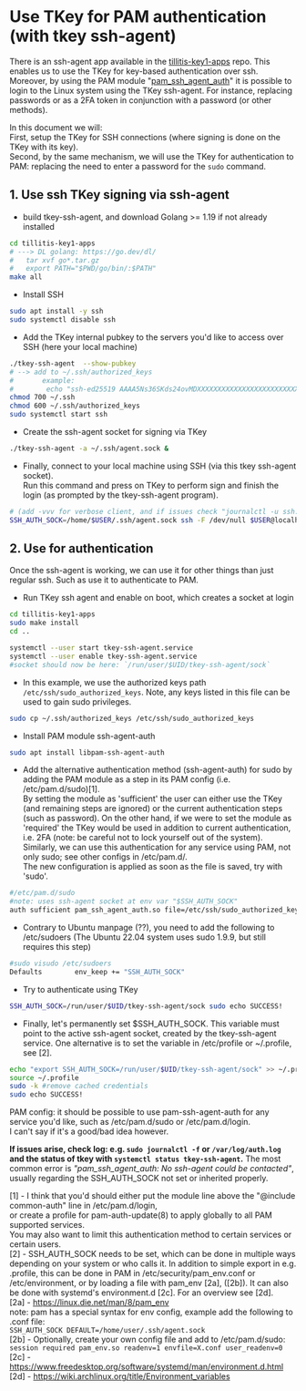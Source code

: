 # Use TKey for PAM authentication (with tkey ssh-agent)

There is an ssh-agent app available in the [tillitis-key1-apps](https://github.com/tillitis/tillitis-key1-apps) repo.
This enables us to use the TKey for key-based authentication over ssh.
Moreover, by using the PAM module "[pam_ssh_agent_auth](https://manpages.ubuntu.com/manpages/bionic/man8/pam_ssh_agent_auth.8.html)" it is possible to login to the Linux system using the TKey ssh-agent.
For instance, replacing passwords or as a 2FA token in conjunction with a password (or other methods).

In this document we will: \
First, setup the TKey for SSH connections (where signing is done on the TKey with its key). \
Second, by the same mechanism, we will use the TKey for authentication to PAM: replacing the need to enter a password for the `sudo` command.

## 1. Use ssh TKey signing via ssh-agent


- build tkey-ssh-agent, and download Golang >= 1.19 if not already installed

```bash
cd tillitis-key1-apps
# ---> DL golang: https://go.dev/dl/
#   tar xvf go*.tar.gz
#   export PATH="$PWD/go/bin/:$PATH"
make all
```

- Install SSH

```bash
sudo apt install -y ssh
sudo systemctl disable ssh
```

- Add the TKey internal pubkey to the servers you'd like to access over SSH (here your local machine)

```bash
./tkey-ssh-agent  --show-pubkey
# --> add to ~/.ssh/authorized_keys
#       example:
#        echo "ssh-ed25519 AAAA5Ns36SKds24ovMDXXXXXXXXXXXXXXXXXXXXXXXXXXXXXXXXXXXXXXXXXX4Asdv/U My-Tillitis-TKey" >>  ~/.ssh/authorized_keys
chmod 700 ~/.ssh
chmod 600 ~/.ssh/authorized_keys
sudo systemctl start ssh
```

- Create the ssh-agent socket for signing via TKey

```bash
./tkey-ssh-agent -a ~/.ssh/agent.sock &
```

- Finally, connect to your local machine using SSH (via this tkey ssh-agent socket). \
Run this command and press on TKey to perform sign and finish the login (as prompted by the tkey-ssh-agent program).

```bash
# (add -vvv for verbose client, and if issues check "journalctl -u ssh.service")
SSH_AUTH_SOCK=/home/$USER/.ssh/agent.sock ssh -F /dev/null $USER@localhost
```


## 2. Use for authentication

Once the ssh-agent is working, we can use it for other things than just regular ssh.
Such as use it to authenticate to PAM.

- Run TKey ssh agent and enable on boot, which creates a socket at login

```bash
cd tillitis-key1-apps
sudo make install
cd ..

systemctl --user start tkey-ssh-agent.service
systemctl --user enable tkey-ssh-agent.service
#socket should now be here: `/run/user/$UID/tkey-ssh-agent/sock`
```

- In this example, we use the authorized keys path `/etc/ssh/sudo_authorized_keys`. Note, any keys listed in this file can be used to gain sudo privileges.

```bash
sudo cp ~/.ssh/authorized_keys /etc/ssh/sudo_authorized_keys
```

- Install PAM module ssh-agent-auth

```bash
sudo apt install libpam-ssh-agent-auth
```

- Add the alternative authentication method (ssh-agent-auth) for sudo by adding the PAM module as a step in its PAM config (i.e. /etc/pam.d/sudo)[1]. \
By setting the module as 'sufficient' the user can either use the TKey (and remaining steps are ignored) or the current authentication steps (such as password).
On the other hand, if we were to set the module as 'required' the TKey would be used in addition to current authentication, i.e. 2FA (note: be careful not to lock yourself out of the system). \
Similarly, we can use this authentication for any service using PAM, not only sudo; see other configs in /etc/pam.d/. \
The new configuration is applied as soon as the file is saved, try with 'sudo'.

```bash
#/etc/pam.d/sudo
#note: uses ssh-agent socket at env var "$SSH_AUTH_SOCK"
auth sufficient pam_ssh_agent_auth.so file=/etc/ssh/sudo_authorized_keys debug
```

- Contrary to Ubuntu manpage (??), you need to add the following to /etc/sudoers (The Ubuntu 22.04 system uses sudo 1.9.9, but still requires this step)

```bash
#sudo visudo /etc/sudoers
Defaults        env_keep += "SSH_AUTH_SOCK"
```

- Try to authenticate using TKey

```bash
SSH_AUTH_SOCK=/run/user/$UID/tkey-ssh-agent/sock sudo echo SUCCESS!
```

- Finally, let's permanently set $SSH_AUTH_SOCK. This variable must point to the active ssh-agent socket, created by the tkey-ssh-agent service. One alternative is to set the variable in /etc/profile or ~/.profile, see [2].

```bash
echo "export SSH_AUTH_SOCK=/run/user/$UID/tkey-ssh-agent/sock" >> ~/.profile
source ~/.profile
sudo -k #remove cached credentials
sudo echo SUCCESS!
```

PAM config: it should be possible to use pam-ssh-agent-auth for any service you'd like, such as /etc/pam.d/sudo or /etc/pam.d/login. \
I can't say if it's a good/bad idea however.

**If issues arise, check log: e.g. `sudo journalctl -f` or `/var/log/auth.log` and the status of tkey with `systemctl status tkey-ssh-agent`.**
The most common error is _"pam_ssh_agent_auth: No ssh-agent could be contacted"_, usually regarding the SSH_AUTH_SOCK not set or inherited properly.

[1] - I think that you'd should either put the module line above the "@include common-auth" line in /etc/pam.d/login, \
or create a profile for pam-auth-update(8) to apply globally to all PAM supported services. \
You may also want to limit this authentication method to certain services or certain users. \
[2] - SSH_AUTH_SOCK needs to be set, which can be done in multiple ways depending on your system or who calls it. In addition to simple export in e.g. .profile, this can be done in PAM in /etc/security/pam_env.conf or /etc/environment, or by loading a file with pam_env [2a], ([2b]). It can also be done with systemd's environment.d [2c]. For an overview see [2d]. \
[2a] - https://linux.die.net/man/8/pam_env \
note: pam has a special syntax for env config, example add the following to .conf file: \
`SSH_AUTH_SOCK DEFAULT=/home/user/.ssh/agent.sock`\
[2b] - Optionally, create your own config file and add to /etc/pam.d/sudo: \
`session required pam_env.so readenv=1 envfile=X.conf user_readenv=0` \
[2c] - https://www.freedesktop.org/software/systemd/man/environment.d.html \
[2d] - https://wiki.archlinux.org/title/Environment_variables
